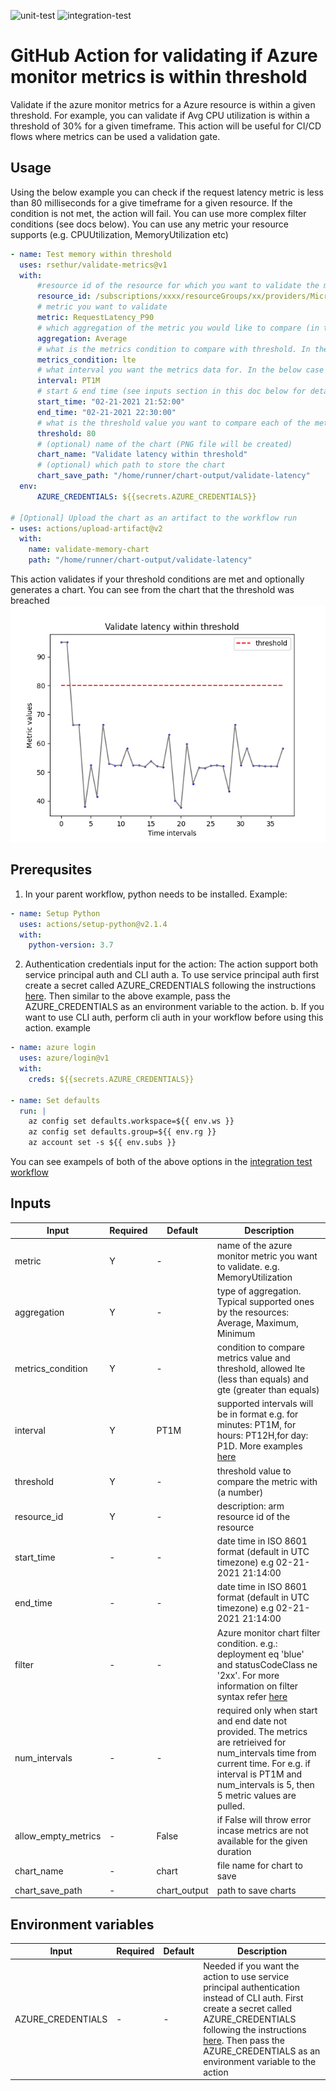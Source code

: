 ![unit-test](https://github.com/rsethur/validate-metrics/workflows/unit-test/badge.svg)
![integration-test](https://github.com/rsethur/validate-metrics/workflows/integration-test/badge.svg)

# GitHub Action for validating if Azure monitor metrics is within threshold

Validate if the azure monitor metrics for a Azure resource is within a given threshold. For example, you can validate if Avg CPU utilization is within a threshold of 30% for a given timeframe. This action will be useful for CI/CD flows where metrics can be used a validation gate.

## Usage

Using the below example you can check if the request latency metric is less than 80 milliseconds for a give timeframe for a given resource. If the condition is not met, the action will fail. You can use more complex filter conditions (see docs below). You can use any metric your resource supports (e.g. CPUUtilization, MemoryUtilization etc)


```yaml
- name: Test memory within threshold
  uses: rsethur/validate-metrics@v1    
  with:
      #resource id of the resource for which you want to validate the metrics. Below is an e.g. of Azure ML MAnaged endpoints
      resource_id: /subscriptions/xxxx/resourceGroups/xx/providers/Microsoft.MachineLearningServices/workspaces/xx/onlineEndpoints/xx/deployments/blue
      # metric you want to validate
      metric: RequestLatency_P90
      # which aggregation of the metric you would like to compare (in this case Average)
      aggregation: Average
      # what is the metrics condition to compare with threshold. In the below case it is "lesser than equal to"
      metrics_condition: lte
      # what interval you want the metrics data for. In the below case it is 1 minute
      interval: PT1M
      # start & end time (see inputs section in this doc below for details on format)
      start_time: "02-21-2021 21:52:00"
      end_time: "02-21-2021 22:30:00"
      # what is the threshold value you want to compare each of the metric values against
      threshold: 80
      # (optional) name of the chart (PNG file will be created)
      chart_name: "Validate latency within threshold"
      # (optional) which path to store the chart
      chart_save_path: "/home/runner/chart-output/validate-latency" 
  env:
      AZURE_CREDENTIALS: ${{secrets.AZURE_CREDENTIALS}}

# [Optional] Upload the chart as an artifact to the workflow run
- uses: actions/upload-artifact@v2
  with:
    name: validate-memory-chart
    path: "/home/runner/chart-output/validate-latency" 
```

This action validates if your threshold conditions are met and optionally generates a chart. You can see from the chart that the threshold was breached
![chart](docs/sample-chart.png)

## Prerequsites
1. In your parent workflow, python needs to be installed. Example:
```yaml
- name: Setup Python
  uses: actions/setup-python@v2.1.4
  with:
    python-version: 3.7
```
2. Authentication credentials input for the action: The action support both service principal auth and CLI auth
a. To use service principal auth first create a secret called AZURE_CREDENTIALS following the instructions [here](https://github.com/marketplace/actions/azure-login#configure-deployment-credentials). Then similar to the above example, pass the AZURE_CREDENTIALS as an environment variable to the action.
b. If you want to use CLI auth, perform cli auth in your workflow before using this action. example
```yaml
- name: azure login
  uses: azure/login@v1
  with:
    creds: ${{secrets.AZURE_CREDENTIALS}}
      
- name: Set defaults
  run: |
    az config set defaults.workspace=${{ env.ws }}
    az config set defaults.group=${{ env.rg }}
    az account set -s ${{ env.subs }} 
```

You can see exampels of both of the above options in the [integration test workflow](.github/workflows/integration-test.yml)

## Inputs

| Input | Required | Default | Description |
| ----- | -------- | ------- | ----------- |
| metric | Y | - | name of the azure monitor metric you want to validate. e.g. MemoryUtilization |
| aggregation | Y | - | type of aggregation. Typical supported ones by the resources: Average, Maximum, Minimum |
| metrics_condition | Y | - | condition to compare metrics value and threshold, allowed lte (less than equals) and gte (greater than equals) |
| interval | Y | PT1M | supported intervals will be in format e.g. for minutes: PT1M, for hours: PT12H,for day: P1D. More examples [here](https://docs.microsoft.com/en-us/rest/api/monitor/metricdefinitions/list) |
| threshold | Y | - | threshold value to compare the metric with (a number) |
| resource_id | Y | - |    description: arm resource id of the resource |
| start_time | - | - | date time in ISO 8601 format (default in UTC timezone) e.g 02-21-2021 21:14:00 |
| end_time | - | - | date time in ISO 8601 format (default in UTC timezone) e.g 02-21-2021 21:14:00 |
| filter | - | - | Azure monitor chart filter condition. e.g.: deployment eq 'blue' and statusCodeClass ne '2xx'. For more information on filter syntax refer [here]( https://docs.microsoft.com/en-us/rest/api/monitor/metrics/list) |
| num_intervals | - | - | required only when start and end date not provided. The metrics are retrieived for num_intervals time from current time. For e.g. if interval is PT1M and num_intervals is 5, then 5 metric values are pulled. |
| allow_empty_metrics | - | False | if False will throw error incase metrics are not available for the given duration |
| chart_name | - | chart | file name for chart to save |
| chart_save_path  | - | chart_output  | path to save charts |

## Environment variables
| Input | Required | Default | Description |
| ----- | -------- | ------- | ----------- |
| AZURE_CREDENTIALS | - | - | Needed if you want the action to use service principal authentication instead of CLI auth. First create a secret called AZURE_CREDENTIALS following the instructions [here](https://github.com/marketplace/actions/azure-login#configure-deployment-credentials). Then pass the AZURE_CREDENTIALS as an environment variable to the action |